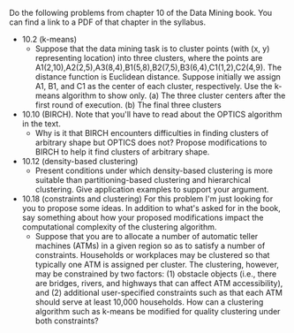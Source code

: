 Do the following problems from chapter 10 of the Data Mining book. You can find a link to a PDF of that chapter in the syllabus.
  * 10.2 (k-means)
  	* Suppose that the data mining task is to cluster points (with (x, y) representing location) into three clusters, where the points are 
				A1(2,10),A2(2,5),A3(8,4),B1(5,8),B2(7,5),B3(6,4),C1(1,2),C2(4,9).
				The distance function is Euclidean distance. Suppose initially we assign A1, B1, and C1 as the center of each cluster, respectively. Use the k-means algorithm to show only.
						(a) The three cluster centers after the first round of execution.
						(b) The final three clusters  
* 10.10 (BIRCH). Note that you'll have to read about the OPTICS algorithm in the text.
	* Why is it that BIRCH encounters difficulties in finding clusters of arbitrary shape but
OPTICS does not? Propose modifications to BIRCH to help it find clusters of arbitrary
shape.
* 10.12 (density-based clustering)
	* Present conditions under which density-based clustering is more suitable than
partitioning-based clustering and hierarchical clustering. Give application examples to
support your argument.
* 10.18 (constraints and clustering) For this problem I'm just looking for you to propose some ideas. In addition to what's asked for in the book, say something about how your proposed modifications impact the computational complexity of the clustering algorithm.
	* Suppose that you are to allocate a number of automatic teller machines (ATMs) in a
given region so as to satisfy a number of constraints. Households or workplaces may
be clustered so that typically one ATM is assigned per cluster. The clustering, however,
may be constrained by two factors: (1) obstacle objects (i.e., there are bridges, rivers, and
highways that can affect ATM accessibility), and (2) additional user-specified constraints
such as that each ATM should serve at least 10,000 households. How can a clustering
algorithm such as k-means be modified for quality clustering under both constraints?	
